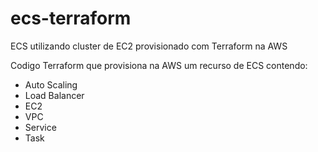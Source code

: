# ecs-terraform
ECS utilizando cluster de EC2 provisionado com Terraform na AWS

Codigo Terraform que provisiona na AWS um recurso de ECS contendo:

- Auto Scaling
- Load Balancer
- EC2
- VPC
- Service
- Task
